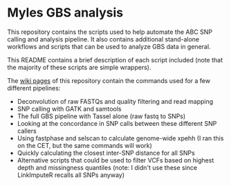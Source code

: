 # Myles GBS analysis
  
This repository contains the scripts used to help automate the ABC SNP calling and analysis pipeline. It also contains additional stand-alone workflows and scripts that can be used to analyze GBS data in general.
  
This README contains a brief description of each script included (note that the majority of these scripts are simple wrappers). 
  
The [wiki pages](https://github.com/gavinmdouglas/ABC_SNP_calling_scripts/wiki) of this repository contain the commands used for a few different pipelines:  
  
* Deconvolution of raw FASTQs and quality filtering and read mapping
* SNP calling with GATK and samtools
* The full GBS pipeline with Tassel alone (raw fastq to SNPs)
* Looking at the concordance in SNP calls between these different SNP callers
* Using fastphase and selscan to calculate genome-wide xpehh (I ran this on the CET, but the same commands will work)
* Quickly calculating the closest inter-SNP distance for all SNPs
* Alternative scripts that could be used to filter VCFs based on highest depth and missingness quantiles (note: I didn't use these since LinkImputeR recalls all SNPs anyway)
